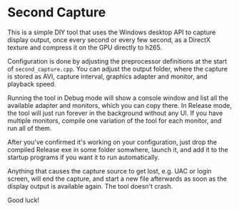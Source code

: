 # Second Capture

This is a simple DIY tool that uses the Windows desktop API to capture display output, once every second or every few second, as a DirectX texture and compress it on the GPU directly to h265.

Configuration is done by adjusting the preprocessor definitions at the start of `second_capture.cpp`. You can adjust the output folder, where the capture is stored as AVI, capture interval, graphics adapter and monitor, and playback speed.

Running the tool in Debug mode will show a console window and list all the available adapter and monitors, which you can copy there. In Release mode, the tool will just run forever in the background without any UI. If you have multiple monitors, compile one variation of the tool for each monitor, and run all of them.

After you've confirmed it's working on your configuration, just drop the compiled Release exe in some folder somwhere, launch it, and add it to the startup programs if you want it to run automatically.

Anything that causes the capture source to get lost, e.g. UAC or login screen, will end the capture, and start a new file afterwards as soon as the display output is available again. The tool doesn't crash.

Good luck!